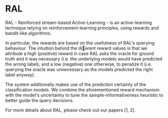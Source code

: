 # RAL
RAL - Reinforced stream-based Active-Learning - is an active-learning technique relying on reinforcement-learning principles, using rewards and bandit-like algorithms.

In particular, the rewards are based on the usefulness of RAL's querying behaviour. The intuition behind the dierent reward values is that we attribute a high (positive) reward in case RAL asks the oracle for ground truth and it was necessary (i.e. the underlying models would have predicted the wrong label), and a low (negative) one otherwise, to penalize it (i.e. querying the oracle was unnecessary as the models predicted the right label anyway).

The system additionally makes use of the prediction certainty of the classification models. We combine the aforementioned reward mechanism
with the model's uncertainty to tune the sample-informativeness heuristic to better guide the query decisions.

For more details about RAL, please check out our papers [1, 2].
